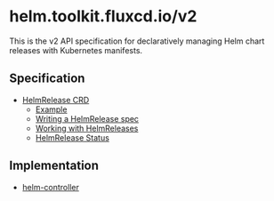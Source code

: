 # helm.toolkit.fluxcd.io/v2

This is the v2 API specification for declaratively managing Helm chart
releases with Kubernetes manifests.

## Specification

- [HelmRelease CRD](helmreleases.md)
  + [Example](helmreleases.md#example)
  + [Writing a HelmRelease spec](helmreleases.md#writing-a-helmrelease-spec)
  + [Working with HelmReleases](helmreleases.md#working-with-helmreleases)
  + [HelmRelease Status](helmreleases.md#helmrelease-status)

## Implementation

* [helm-controller](https://github.com/fluxcd/helm-controller/)
